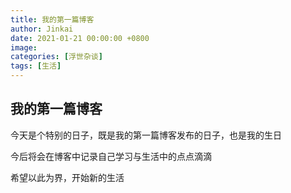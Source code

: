 ```yaml
---
title: 我的第一篇博客
author: Jinkai
date: 2021-01-21 00:00:00 +0800
image: 
categories: [浮世杂谈]
tags: [生活]
---
```


## 我的第一篇博客

今天是个特别的日子，既是我的第一篇博客发布的日子，也是我的生日

今后将会在博客中记录自己学习与生活中的点点滴滴

希望以此为界，开始新的生活
